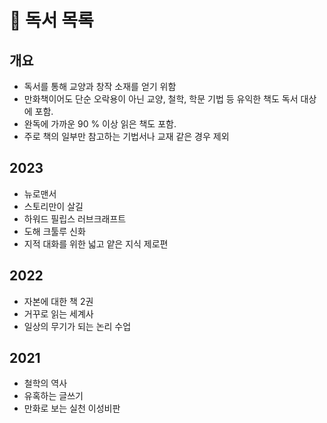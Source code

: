# 📖 독서 목록
## 개요
- 독서를 통해 교양과 창작 소재를 얻기 위함
- 만화책이어도 단순 오락용이 아닌 교양, 철학, 학문 기법 등 유익한 책도 독서 대상에 포함.   
- 완독에 가까운 90 % 이상 읽은 책도 포함.
- 주로 책의 일부만 참고하는 기법서나 교재 같은 경우 제외
## 2023
- 뉴로맨서
- 스토리만이 살길
- 하워드 필립스 러브크래프트
- 도해 크툴루 신화
- 지적 대화를 위한 넓고 얕은 지식 제로편
## 2022
- 자본에 대한 책 2권
- 거꾸로 읽는 세계사
- 일상의 무기가 되는 논리 수업
  
## 2021
- 철학의 역사
- 유혹하는 글쓰기
- 만화로 보는 실천 이성비판
